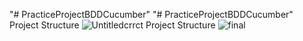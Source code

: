 "# PracticeProjectBDDCucumber" 
"# PracticeProjectBDDCucumber" 
Project Structure ![Untitledcrrct](https://github.com/user-attachments/assets/dae3ad4f-bb18-45d1-ab6d-81876d6736b6)
Project Structure ![final](https://github.com/user-attachments/assets/21828754-ef83-416a-af90-337ec49d494c)


